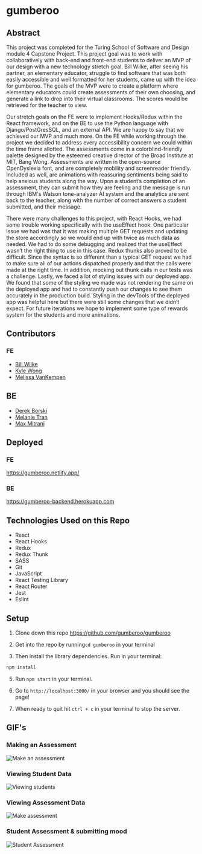 # gumberoo

## Abstract

This project was completed for the Turing School of Software and Design module 4 Capstone Project. This project goal was to work with collaboratively with back-end and front-end students to deliver an MVP of our design with a new technology stretch goal. Bill Wilke, after seeing his partner, an elementary educator, struggle to find software that was both easily accessible and well formatted for her students, came up with the idea for gumberoo. The goals of the MVP were to create a platform where elementary educators could create assessments of their own choosing, and generate a link to drop into their virtual classrooms. The scores would be retrieved for the teacher to view. 

Our stretch goals on the FE were to implement Hooks/Redux within the React framework, and on the BE to use the Python language with Django/PostGresSQL, and an external API. We are happy to say that we achieved our MVP and much more. On the FE while working through the project we decided to address every accessibility concern we could within the time frame allotted. The assessments come in a colorblind-friendly palette designed by the esteemed creative director of the Broad Institute at MIT, Bang Wong. Assessments are written in the open-source OpenDyslexia font, and are completely mobility and screenreader friendly. Included as well, are animations with reassuring sentiments being said to help anxious students along the way. Upon a student’s completion of an assessment, they can submit how they are feeling and the message is run through IBM's Watson tone-analyzer AI system and the analytics are sent back to the teacher, along with the number of correct answers a student submitted, and their message. 

There were many challenges to this project, with React Hooks, we had some trouble working specifically with the useEffect hook.  One particular issue we had was that it was making multiple GET requests and updating the store accordingly so we would end up with twice as much data as needed.  We had to do some debugging and realized that the useEffect wasn’t the right thing to use in this case. Redux thunks also proved to be difficult.  Since the syntax is so different than a typical GET request we had to make sure all of our actions dispatched properly and that the calls were made at the right time.  In addition, mocking out thunk calls in our tests was a challenge. Lastly, we faced a lot of styling issues with our deployed app.  We found that some of the styling we made was not rendering the same on the deployed app and had to constantly push our changes to see them accurately in the production build.  Styling in the devTools of the deployed app was helpful here but there were still some changes that we didn’t expect. For future iterations we hope to implement some type of rewards system for the students and more animations.

## Contributors

### FE
- [Bill Wilke](https://github.com/Billwilke42)
- [Kyle Wong](https://github.com/kylewong2510)
- [Melissa VanKempen](https://github.com/melizzo)

## BE 
 - [Derek Borski](https://github.com/dborski)
 - [Melanie Tran](https://github.com/Lithnotep)
 - [Max Mitrani](https://github.com/melatran)


## Deployed

### FE
https://gumberoo.netlify.app/

### BE 
https://gumberoo-backend.herokuapp.com

## Technologies Used on this Repo
- React
- React Hooks
- Redux
- Redux Thunk
- SASS
- Git
- JavaScript
- React Testing Library
- React Router
- Jest
- Eslint

## Setup


1. Clone down this repo https://github.com/gumberoo/gumberoo

3. Get into the repo by running```cd gumberoo``` in your terminal

4. Then install the library dependencies. Run in your terminal:

```bash
npm install
```

5. Run `npm start` in your terminal. 

6. Go to `http://localhost:3000/` in your browser and you should see the page!

7. When ready to quit hit `ctrl + c` in your terminal to stop the server.


## GIF's

### Making an Assessment
![Make an assessment](https://media.giphy.com/media/VXZvwyTqX1I6O7Et4p/giphy.gif)

### Viewing Student Data
![Viewing students](https://media.giphy.com/media/3sGGs7OjStmPFCLBte/giphy.gif)
### Viewing Assessment Data
![Make assessment](https://media.giphy.com/media/rvDQrfkJOV2MQx2yfE/giphy.gif)

### Student Assessment & submitting mood
![Student Assessment](https://media.giphy.com/media/Rkz4SijUkaXHvmLAbw/giphy.gif)
